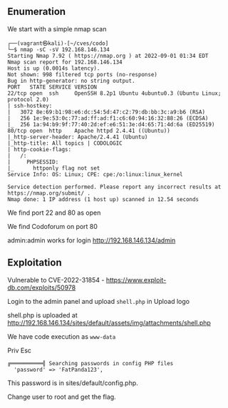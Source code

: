 ## Enumeration

We start with a simple nmap scan

```
┌──(vagrant㉿kali)-[~/cves/codo]
└─$ nmap -sC -sV 192.168.146.134
Starting Nmap 7.92 ( https://nmap.org ) at 2022-09-01 01:34 EDT
Nmap scan report for 192.168.146.134
Host is up (0.0014s latency).
Not shown: 998 filtered tcp ports (no-response)
Bug in http-generator: no string output.
PORT   STATE SERVICE VERSION
22/tcp open  ssh     OpenSSH 8.2p1 Ubuntu 4ubuntu0.3 (Ubuntu Linux; protocol 2.0)
| ssh-hostkey: 
|   3072 8e:69:b1:98:e6:dc:54:5d:47:c2:79:db:bb:3c:a9:b6 (RSA)
|   256 1e:9e:53:0c:77:ad:ff:ad:f1:c6:60:94:16:32:88:26 (ECDSA)
|_  256 1a:94:b9:9f:77:40:2d:ef:e6:51:3e:d4:65:71:4d:6a (ED25519)
80/tcp open  http    Apache httpd 2.4.41 ((Ubuntu))
|_http-server-header: Apache/2.4.41 (Ubuntu)
|_http-title: All topics | CODOLOGIC
| http-cookie-flags: 
|   /: 
|     PHPSESSID: 
|_      httponly flag not set
Service Info: OS: Linux; CPE: cpe:/o:linux:linux_kernel

Service detection performed. Please report any incorrect results at https://nmap.org/submit/ .
Nmap done: 1 IP address (1 host up) scanned in 12.54 seconds
```

We find port 22 and 80 as open

We find Codoforum on port 80

admin:admin works for login http://192.168.146.134/admin

## Exploitation

Vulnerable to CVE-2022-31854 - https://www.exploit-db.com/exploits/50978

Login to the admin panel and upload `shell.php` in Upload logo

shell.php is uploaded at http://192.168.146.134/sites/default/assets/img/attachments/shell.php

We have code execution as `www-data`

Priv Esc

```
╔══════════╣ Searching passwords in config PHP files
  'password' => 'FatPanda123',  
```

This password is in sites/default/config.php.

Change user to root and get the flag.